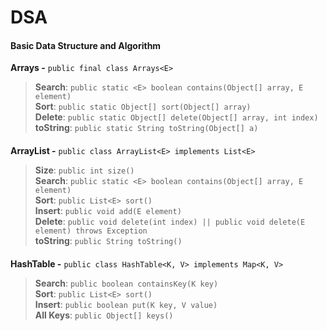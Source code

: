 # DSA
#### Basic Data Structure and Algorithm

**Arrays -** `public final class Arrays<E>`  
> **Search**:   `public static <E> boolean contains(Object[] array, E element)`  \
> **Sort**: `public static Object[] sort(Object[] array)`  \
> **Delete**: `public static Object[] delete(Object[] array, int index)`  \
> **toString**: `public static String toString(Object[] a)` 

####

**ArrayList -** `public class ArrayList<E> implements List<E>` 
> **Size**: `public int size()`  \
> **Search**:   `public static <E> boolean contains(Object[] array, E element)`  \
> **Sort**: `public List<E> sort()`  \
> **Insert**:   `public void add(E element)`  \
> **Delete**: `public void delete(int index) || public void delete(E element) throws Exception`  \
> **toString**: `public String toString()`  

####

**HashTable -** `public class HashTable<K, V> implements Map<K, V>`  
> **Search**:   `public boolean containsKey(K key)`  \
> **Sort**: `public List<E> sort()`  \
> **Insert**:   `public boolean put(K key, V value)`  \
> **All Keys**: `public Object[] keys()`  
